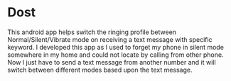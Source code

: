 # Dost
This android app helps switch the ringing profile between Normal/Silent/Vibrate mode on receiving a text message with specific keyword.
I developed this app as I used to forget my phone in silent mode somewhere in my home and could not locate by calling from other phone.
Now I just have to send a text message from another number and it will switch between different modes based upon the text message.
